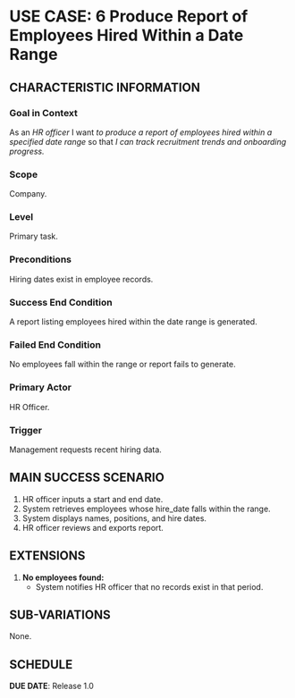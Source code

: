 # USE CASE: 6 Produce Report of Employees Hired Within a Date Range

## CHARACTERISTIC INFORMATION

### Goal in Context
As an *HR officer* I want *to produce a report of employees hired within a specified date range* so that *I can track recruitment trends and onboarding progress.*

### Scope
Company.

### Level
Primary task.

### Preconditions
Hiring dates exist in employee records.

### Success End Condition
A report listing employees hired within the date range is generated.

### Failed End Condition
No employees fall within the range or report fails to generate.

### Primary Actor
HR Officer.

### Trigger
Management requests recent hiring data.

## MAIN SUCCESS SCENARIO
1. HR officer inputs a start and end date.
2. System retrieves employees whose hire_date falls within the range.
3. System displays names, positions, and hire dates.
4. HR officer reviews and exports report.

## EXTENSIONS
1. **No employees found:**
    - System notifies HR officer that no records exist in that period.

## SUB-VARIATIONS
None.

## SCHEDULE
**DUE DATE**: Release 1.0